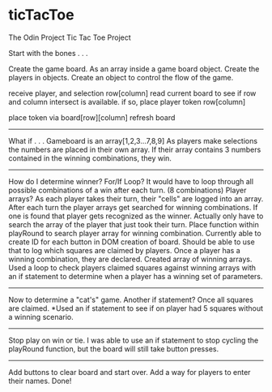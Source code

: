 # ticTacToe
The Odin Project Tic Tac Toe Project

Start with the bones . . .

Create the game board. As an array inside a game board object.
Create the players in objects.
Create an object to control the flow of the game.

receive player, and selection row[column]
read current board to see if row and column intersect is available.
if so, place player token row[column]

place token via board[row][column]
refresh board

------------

What if . . .
Gameboard is an array[1,2,3...7,8,9]
As players make selections the numbers are placed in their own array.
If their array contains 3 numbers contained in the winning combinations, they win.

------------
How do I determine winner?
For/If Loop? It would have to loop through all possible combinations of a win after each turn. (8 combinations)
Player arrays? As each player takes their turn, their "cells" are logged into an array. After each turn the player arrays get searched
for winning combinations. If one is found that player gets recognized as the winner. Actually only have to search the array of the player that just took their turn.
Place function within playRound to search player array for winning combination.
Currently able to create ID for each button in DOM creation of board. Should be able to use that to log which squares are claimed by 
players. Once a player has a winning combination, they are declared.
Created array of winning arrays. Used a loop to check players claimed squares against winning arrays with an if statement to determine when a player has a winning set of parameters.

-----------
Now to determine a "cat's" game.
Another if statement? Once all squares are claimed.
*Used an if statement to see if on player had 5 squares without a winning scenario.

-----------
Stop play on win or tie. I was able to use an if statement to stop cycling the playRound function, but the board will still take button presses.

-----------
Add buttons to clear board and start over.
Add a way for players to enter their names. Done!
